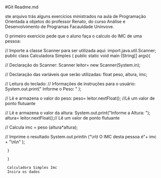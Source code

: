 #Git Readme.md

ste arquivo trás alguns exercícios ministrados na aula de Programação Orientada a objetos do professor Renato, do curso Análise e Desenvolvimento de Programas Facauldade Uninvove.

O primeiro exercício pede que o aluno faça o calculo do IMC de uma pessoa:

// Importe a classe Scanner para ser utilizada aqui:
import.java.util.Scanner;
     public class Calculadora Simples {
     public static void main (String[] args){

// Declaração do Scanner:
     Scanner leitor= new Scanner(System.in);

// Declaração das variáveis que serão utilizadas:
     float peso, altura, imc;

// Leitura do teclado:
// Irformações de instruções para o usuário:
     System.out.print(" Informe o Peso: " );

// Lê e armazena o valor do peso:
     peso= leitor.nextFloat(); //Lê um valor de ponto flutuante

// Lê e armazena o valor da altura:
     System.out.print("Informe a Altura: ");
     altura= leitor.nextFloat();// Lê um valor de ponto flutuante	

// Calcula
imc = peso (altura*altura);

// Imprime o resultado
System.out.println ("\n\t O IMC desta pessoa é"+ imc + "\n\n" );


     }
     
     }

     Calculadora Simples Imc
     Insira os dados
